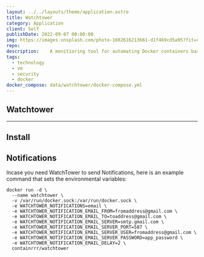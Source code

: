 ```yaml
---
layout: ../../layouts/theme/application.astro
title: Watchtower
category: Application
client: Self
publishDate: 2022-09-07 00:00:00
img: https://images.unsplash.com/photo-1602616213661-d1f469cd5a95?fit=crop&w=1400&h=700&q=75
repo:
description:    A monitioring tool for automating Docker containers based upon image updates.
tags:
  - technology
  - vm
  - security
  - docker
docker_compose: data/watchtower/docker-compose.yml
---
```

<!-- 
import Github from "@c/Action/Github/Github.astro";
export const components = { github: Github }; -->

## Watchtower

* * *

## Install

<!-- <Github
  src="data/watchtower/docker-compose.yml"
  description="This is a docker compose we made."
/> -->

## Notifications

Incase you need WatchTower to send Notifications, here is an example command that sets the environmental variables:

```shell
docker run -d \
  --name watchtower \
  -v /var/run/docker.sock:/var/run/docker.sock \
  -e WATCHTOWER_NOTIFICATIONS=email \
  -e WATCHTOWER_NOTIFICATION_EMAIL_FROM=fromaddress@gmail.com \
  -e WATCHTOWER_NOTIFICATION_EMAIL_TO=toaddress@gmail.com \
  -e WATCHTOWER_NOTIFICATION_EMAIL_SERVER=smtp.gmail.com \
  -e WATCHTOWER_NOTIFICATION_EMAIL_SERVER_PORT=587 \
  -e WATCHTOWER_NOTIFICATION_EMAIL_SERVER_USER=fromaddress@gmail.com \
  -e WATCHTOWER_NOTIFICATION_EMAIL_SERVER_PASSWORD=app_password \
  -e WATCHTOWER_NOTIFICATION_EMAIL_DELAY=2 \
  containrrr/watchtower
```
